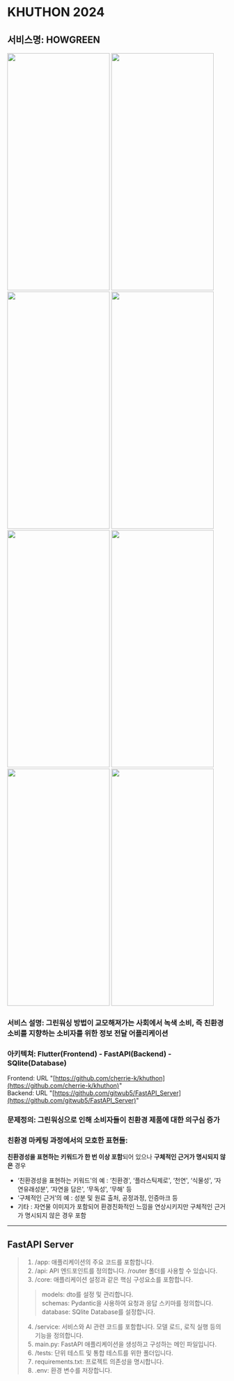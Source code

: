KHUTHON 2024
=============
서비스명: HOWGREEN
-------------
<img src="https://github.com/gitwub5/FastAPI_Server/assets/132264450/ab74b02f-f647-4691-95db-818fd00b4b8c" width="235px" height="543px"></img>
<img src="https://github.com/gitwub5/FastAPI_Server/assets/132264450/8d278dff-a85b-494e-9d41-f22a66d5b778" width="235px" height="543px"></img>
<img src="https://github.com/gitwub5/FastAPI_Server/assets/132264450/7bba687a-6f43-4e6a-86af-fb57abd27055" width="235px" height="543px"></img>
<img src="https://github.com/gitwub5/FastAPI_Server/assets/132264450/fdd487ec-3a16-414b-b2a8-0e242ccd11f8" width="235px" height="543px"></img></br>
<img src="https://github.com/gitwub5/FastAPI_Server/assets/132264450/0cada277-56b1-40ca-b0be-59d3beecb1e3" width="235px" height="543px"></img>
<img src="https://github.com/gitwub5/FastAPI_Server/assets/132264450/c5d0913e-9c09-44c9-b389-16c6eb8c6966" width="235px" height="543px"></img>
<img src="https://github.com/gitwub5/FastAPI_Server/assets/132264450/f946cefd-e498-4852-9714-8e7a44c4c55e" width="235px" height="543px"></img>
<img src="https://github.com/gitwub5/FastAPI_Server/assets/132264450/d4359e20-06b0-4e1a-8792-debeb3e390ee" width="235px" height="543px"></img></br>

### 서비스 설명: 그린워싱 방법이 교모해져가는 사회에서 녹색 소비, 즉 친환경 소비를 지향하는 소비자를 위한 정보 전달 어플리케이션
### 아키텍쳐: Flutter(Frontend) - FastAPI(Backend) - SQlite(Database)
Frontend: URL "[https://github.com/cherrie-k/khuthon](https://github.com/cherrie-k/khuthon)"    
Backend: URL "[https://github.com/gitwub5/FastAPI_Server](https://github.com/gitwub5/FastAPI_Server)"
### 문제정의: 그린워싱으로 인해 소비자들이 친환경 제품에 대한 의구심 증가 
### 친환경 마케팅 과정에서의 모호한 표현들: 
**친환경성을 표현하는 키워드가 한 번 이상 포함**되어 있으나 **구체적인 근거가 명시되지 않은** 경우
  - ‘친환경성을 표현하는 키워드'의 예 : ‘친환경', ‘플라스틱제로', ‘천연', ‘식물성', ‘자연유래성분', ‘자연을 담은', ‘무독성', ‘무해' 등
  - ‘구체적인 근거’의 예 : 성분 및 원료 출처, 공정과정, 인증마크 등
  - 기타 : 자연물 이미지가 포함되어 환경친화적인 느낌을 연상시키지만 구체적인 근거가 명시되지 않은 경우 포함

* * *
## FastAPI Server
> 1. /app: 애플리케이션의 주요 코드를 포함합니다.
> 2. /api: API 엔드포인트를 정의합니다. /router 폴더를 사용할 수 있습니다.
> 3. /core: 애플리케이션 설정과 같은 핵심 구성요소를 포함합니다.
>> models: dto를 설정 및 관리합니다.   
>> schemas: Pydantic을 사용하여 요청과 응답 스키마를 정의합니다.   
>> database: SQlite Database를 설정합니다.   
> 4. /service: 서비스와 AI 관련 코드를 포함합니다. 모델 로드, 로직 실행 등의 기능을 정의합니다.
> 5. main.py: FastAPI 애플리케이션을 생성하고 구성하는 메인 파일입니다.
> 6. /tests: 단위 테스트 및 통합 테스트를 위한 폴더입니다.
> 7. requirements.txt: 프로젝트 의존성을 명시합니다.
> 8. .env: 환경 변수를 저장합니다.
